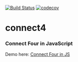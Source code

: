 [![Build Status](https://travis-ci.org/sgoldens/connect4.svg?branch=master)](https://travis-ci.org/sgoldens/connect4)
[![codecov](https://codecov.io/gh/sashagoldenson/connect4/branch/master/graph/badge.svg)](https://codecov.io/gh/sashagoldenson/connect4)

# connect4
### Connect Four in JavaScript
Demo here: [Connect Four in JS](https://sgoldens.github.io/connect4/public/index.html)
